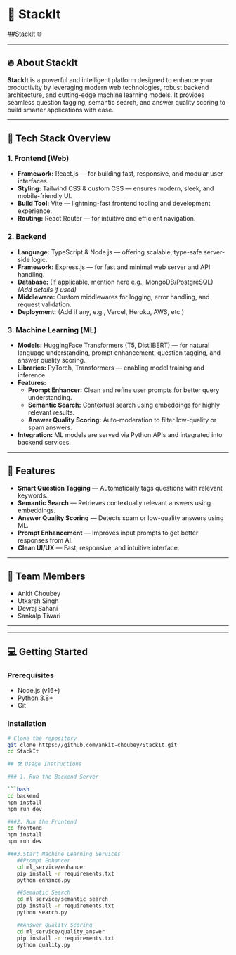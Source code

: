 # 🚀 StackIt

##[StackIt](https://stackit.super.site/) 🌐

---

## 🔥 About StackIt

**StackIt** is a powerful and intelligent platform designed to enhance your productivity by leveraging modern web technologies, robust backend architecture, and cutting-edge machine learning models. It provides seamless question tagging, semantic search, and answer quality scoring to build smarter applications with ease.

---

## 🧩 Tech Stack Overview

### 1. **Frontend (Web)**
- **Framework:** React.js — for building fast, responsive, and modular user interfaces.
- **Styling:** Tailwind CSS & custom CSS — ensures modern, sleek, and mobile-friendly UI.
- **Build Tool:** Vite — lightning-fast frontend tooling and development experience.
- **Routing:** React Router — for intuitive and efficient navigation.

### 2. **Backend**
- **Language:** TypeScript & Node.js — offering scalable, type-safe server-side logic.
- **Framework:** Express.js — for fast and minimal web server and API handling.
- **Database:** (If applicable, mention here e.g., MongoDB/PostgreSQL) *(Add details if used)*
- **Middleware:** Custom middlewares for logging, error handling, and request validation.
- **Deployment:** (Add if any, e.g., Vercel, Heroku, AWS, etc.)

### 3. **Machine Learning (ML)**
- **Models:** HuggingFace Transformers (T5, DistilBERT) — for natural language understanding, prompt enhancement, question tagging, and answer quality scoring.
- **Libraries:** PyTorch, Transformers — enabling model training and inference.
- **Features:**
  - **Prompt Enhancer:** Clean and refine user prompts for better query understanding.
  - **Semantic Search:** Contextual search using embeddings for highly relevant results.
  - **Answer Quality Scoring:** Auto-moderation to filter low-quality or spam answers.
- **Integration:** ML models are served via Python APIs and integrated into backend services.

---

## 🚀 Features

- **Smart Question Tagging** — Automatically tags questions with relevant keywords.
- **Semantic Search** — Retrieves contextually relevant answers using embeddings.
- **Answer Quality Scoring** — Detects spam or low-quality answers using ML.
- **Prompt Enhancement** — Improves input prompts to get better responses from AI.
- **Clean UI/UX** — Fast, responsive, and intuitive interface.

---

## 👥 Team Members

- Ankit Choubey  
- Utkarsh Singh  
- Devraj Sahani  
- Sankalp Tiwari  

---



---

## 💻 Getting Started

### Prerequisites
- Node.js (v16+)
- Python 3.8+
- Git

### Installation

```bash
# Clone the repository
git clone https://github.com/ankit-choubey/StackIt.git
cd StackIt

## 🛠️ Usage Instructions

### 1. Run the Backend Server

```bash
cd backend
npm install
npm run dev

###2. Run the Frontend
cd frontend
npm install
npm run dev

###3.Start Machine Learning Services
   ##Prompt Enhancer
   cd ml_service/enhancer
   pip install -r requirements.txt
   python enhance.py

   ##Semantic Search
   cd ml_service/semantic_search
   pip install -r requirements.txt
   python search.py

   ##Answer Quality Scoring
   cd ml_service/quality_answer
   pip install -r requirements.txt
   python quality.py






